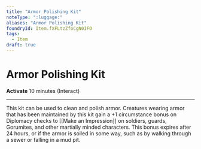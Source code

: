 ```yaml
---
title: "Armor Polishing Kit"
noteType: ":luggage:"
aliases: "Armor Polishing Kit"
foundryId: Item.fXFLtzZfoCgN0IFO
tags:
  - Item
draft: true
---
```


# Armor Polishing Kit

**Activate** 10 minutes (Interact)

* * *

This kit can be used to clean and polish armor. Creatures wearing armor that has been maintained by this kit gain a +1 circumstance bonus on Diplomacy checks to [[Make an Impression]] on soldiers, guards, Gorumites, and other martially minded characters. This bonus expires after 24 hours, or if the armor is soiled in some way, such as by walking through a sewer or falling in a mud pit.
